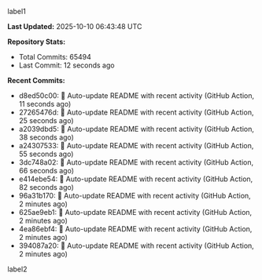 
label1 
<!-- ACTIVITY_START -->
**Last Updated:** 2025-10-10 06:43:48 UTC

**Repository Stats:**
- Total Commits: 65494
- Last Commit: 12 seconds ago

**Recent Commits:**
- d8ed50c00: 🤖 Auto-update README with recent activity (GitHub Action, 11 seconds ago)
- 27265476d: 🤖 Auto-update README with recent activity (GitHub Action, 25 seconds ago)
- a2039dbd5: 🤖 Auto-update README with recent activity (GitHub Action, 38 seconds ago)
- a24307533: 🤖 Auto-update README with recent activity (GitHub Action, 55 seconds ago)
- 3dc748a02: 🤖 Auto-update README with recent activity (GitHub Action, 66 seconds ago)
- e414ebe54: 🤖 Auto-update README with recent activity (GitHub Action, 82 seconds ago)
- 96a31b170: 🤖 Auto-update README with recent activity (GitHub Action, 2 minutes ago)
- 625ae9eb1: 🤖 Auto-update README with recent activity (GitHub Action, 2 minutes ago)
- 4ea86ebf4: 🤖 Auto-update README with recent activity (GitHub Action, 2 minutes ago)
- 394087a20: 🤖 Auto-update README with recent activity (GitHub Action, 2 minutes ago)
<!-- ACTIVITY_END -->

label2
